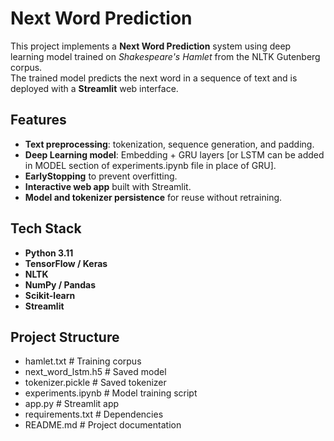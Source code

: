 # Next Word Prediction 

This project implements a **Next Word Prediction** system using  deep learning model trained on *Shakespeare's Hamlet* from the NLTK Gutenberg corpus.  
The trained model predicts the next word in a sequence of text and is deployed with a **Streamlit** web interface.

## Features
- **Text preprocessing**: tokenization, sequence generation, and padding.
- **Deep Learning model**: Embedding + GRU layers [or LSTM can be added in MODEL section of experiments.ipynb file in place of GRU].
- **EarlyStopping** to prevent overfitting.
- **Interactive web app** built with Streamlit.
- **Model and tokenizer persistence** for reuse without retraining.

## Tech Stack
- **Python 3.11**
- **TensorFlow / Keras**
- **NLTK**
- **NumPy / Pandas**
- **Scikit-learn**
- **Streamlit**

##  Project Structure
 - hamlet.txt # Training corpus
 - next_word_lstm.h5 # Saved model
 - tokenizer.pickle # Saved tokenizer
 - experiments.ipynb # Model training script
 - app.py # Streamlit app
 - requirements.txt # Dependencies
 - README.md # Project documentation


